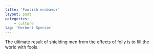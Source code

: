 ```yaml
---
title: 'Foolish endeavor'
layout: post
categories:
    - culture
tag: 'Herbert Spencer'
---
```


The ultimate result of shielding men from the effects of folly is to fill the world with fools.
